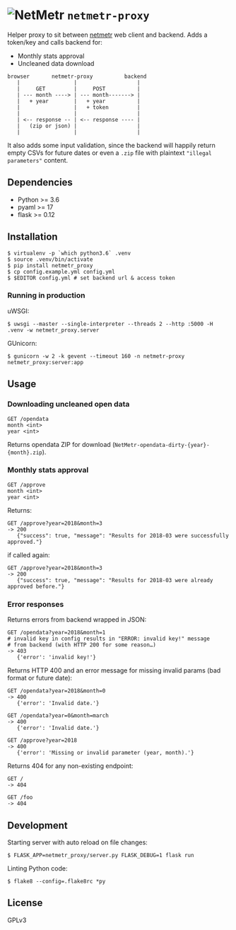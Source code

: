 # ![NetMetr](https://www.netmetr.cz/theme/images/netmetr-logo.svg) `netmetr-proxy`

Helper proxy to sit between [netmetr](https://www.netmetr.cz/) web client and backend. Adds a token/key and calls backend for:

- Monthly stats approval
- Uncleaned data download

```
browser       netmetr-proxy          backend
   |                 |                   |
   |     GET         |     POST          |
   | --- month ----> | --- month-------> |
   |   + year        |   + year          |
   |                 |   + token         |
   |                 |                   |
   | <-- response -- | <-- response ---- |
   |   (zip or json) |                   |
   |                 |                   |
```

It also adds some input validation, since the backend will happily return empty CSVs for future dates or even a `.zip` file with plaintext `"illegal parameters"` content.

## Dependencies

- Python >= 3.6
- pyaml >= 17
- flask >= 0.12

## Installation

```
$ virtualenv -p `which python3.6` .venv
$ source .venv/bin/activate
$ pip install netmetr_proxy
$ cp config.example.yml config.yml
$ $EDITOR config.yml # set backend url & access token
```

### Running in production

uWSGI:

```
$ uwsgi --master --single-interpreter --threads 2 --http :5000 -H .venv -w netmetr_proxy.server
```

GUnicorn:

```
$ gunicorn -w 2 -k gevent --timeout 160 -n netmetr-proxy netmetr_proxy:server:app
```

## Usage

### Downloading uncleaned open data

```
GET /opendata
month <int>
year <int>
```

Returns opendata ZIP for download (`NetMetr-opendata-dirty-{year}-{month}.zip`).

### Monthly stats approval

```
GET /approve
month <int>
year <int>
```

Returns:

```
GET /approve?year=2018&month=3
-> 200
   {"success": true, "message": "Results for 2018-03 were successfully approved."}
```

if called again:

```
GET /approve?year=2018&month=3
-> 200
   {"success": true, "message": "Results for 2018-03 were already approved before."}
```

### Error responses

Returns errors from backend wrapped in JSON:

```
GET /opendata?year=2018&month=1
# invalid key in config results in "ERROR: invalid key!" message
# from backend (with HTTP 200 for some reason…)
-> 403
   {'error': 'invalid key!'}
```

Returns HTTP 400 and an error message for missing invalid params (bad format or future date):

```
GET /opendata?year=2018&month=0
-> 400
   {'error': 'Invalid date.'}
```

```
GET /opendata?year=0&month=march
-> 400
   {'error': 'Invalid date.'}
```

```
GET /approve?year=2018
-> 400
   {'error': 'Missing or invalid parameter (year, month).'}
```

Returns 404 for any non-existing endpoint:

```
GET /
-> 404
```

```
GET /foo
-> 404
```

## Development

Starting server with auto reload on file changes:

```
$ FLASK_APP=netmetr_proxy/server.py FLASK_DEBUG=1 flask run
```

Linting Python code:

```
$ flake8 --config=.flake8rc *py
```

## License

GPLv3
